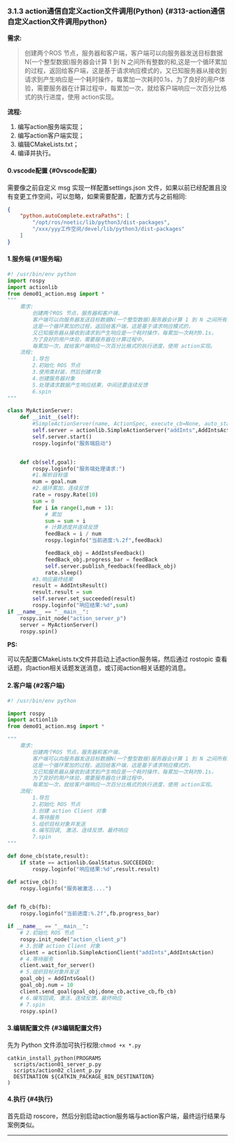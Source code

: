 ### 3.1.3 action通信自定义action文件调用\(Python\) {#313-action通信自定义action文件调用python}

**需求:**

> 创建两个ROS 节点，服务器和客户端，客户端可以向服务器发送目标数据N\(一个整型数据\)服务器会计算 1 到 N 之间所有整数的和,这是一个循环累加的过程，返回给客户端，这是基于请求响应模式的，又已知服务器从接收到请求到产生响应是一个耗时操作，每累加一次耗时0.1s，为了良好的用户体验，需要服务器在计算过程中，每累加一次，就给客户端响应一次百分比格式的执行进度，使用 action实现。

**流程:**

1. 编写action服务端实现；
2. 编写action客户端实现；
3. 编辑CMakeLists.txt；
4. 编译并执行。

#### 0.vscode配置 {#0vscode配置}

需要像之前自定义 msg 实现一样配置settings.json 文件，如果以前已经配置且没有变更工作空间，可以忽略，如果需要配置，配置方式与之前相同:

```json
{
    "python.autoComplete.extraPaths": [
        "/opt/ros/noetic/lib/python3/dist-packages",
        "/xxx/yyy工作空间/devel/lib/python3/dist-packages"
    ]
}
```

#### 1.服务端 {#1服务端}

```py
#! /usr/bin/env python
import rospy
import actionlib
from demo01_action.msg import *
"""
    需求:
        创建两个ROS 节点，服务器和客户端，
        客户端可以向服务器发送目标数据N(一个整型数据)服务器会计算 1 到 N 之间所有整数的和,
        这是一个循环累加的过程，返回给客户端，这是基于请求响应模式的，
        又已知服务器从接收到请求到产生响应是一个耗时操作，每累加一次耗时0.1s，
        为了良好的用户体验，需要服务器在计算过程中，
        每累加一次，就给客户端响应一次百分比格式的执行进度，使用 action实现。
    流程:
        1.导包
        2.初始化 ROS 节点
        3.使用类封装，然后创建对象
        4.创建服务器对象
        5.处理请求数据产生响应结果，中间还要连续反馈
        6.spin
"""

class MyActionServer:
    def __init__(self):
        #SimpleActionServer(name, ActionSpec, execute_cb=None, auto_start=True)
        self.server = actionlib.SimpleActionServer("addInts",AddIntsAction,self.cb,False)
        self.server.start()
        rospy.loginfo("服务端启动")


    def cb(self,goal):
        rospy.loginfo("服务端处理请求:")
        #1.解析目标值
        num = goal.num
        #2.循环累加，连续反馈
        rate = rospy.Rate(10)
        sum = 0
        for i in range(1,num + 1):
            # 累加
            sum = sum + i
            # 计算进度并连续反馈
            feedBack = i / num
            rospy.loginfo("当前进度:%.2f",feedBack)

            feedBack_obj = AddIntsFeedback()
            feedBack_obj.progress_bar = feedBack
            self.server.publish_feedback(feedBack_obj)
            rate.sleep()
        #3.响应最终结果
        result = AddIntsResult()
        result.result = sum        
        self.server.set_succeeded(result)
        rospy.loginfo("响应结果:%d",sum)
if __name__ == "__main__":
    rospy.init_node("action_server_p")
    server = MyActionServer()
    rospy.spin()
```

**PS:**

可以先配置CMakeLists.tx文件并启动上述action服务端，然后通过 rostopic 查看话题，向action相关话题发送消息，或订阅action相关话题的消息。

#### 2.客户端 {#2客户端}

```py
#! /usr/bin/env python

import rospy
import actionlib
from demo01_action.msg import *

"""
    需求:
        创建两个ROS 节点，服务器和客户端，
        客户端可以向服务器发送目标数据N(一个整型数据)服务器会计算 1 到 N 之间所有整数的和,
        这是一个循环累加的过程，返回给客户端，这是基于请求响应模式的，
        又已知服务器从接收到请求到产生响应是一个耗时操作，每累加一次耗时0.1s，
        为了良好的用户体验，需要服务器在计算过程中，
        每累加一次，就给客户端响应一次百分比格式的执行进度，使用 action实现。
    流程:
        1.导包
        2.初始化 ROS 节点
        3.创建 action Client 对象
        4.等待服务
        5.组织目标对象并发送
        6.编写回调, 激活、连续反馈、最终响应
        7.spin
"""

def done_cb(state,result):
    if state == actionlib.GoalStatus.SUCCEEDED:
        rospy.loginfo("响应结果:%d",result.result)

def active_cb():
    rospy.loginfo("服务被激活....")


def fb_cb(fb):
    rospy.loginfo("当前进度:%.2f",fb.progress_bar)

if __name__ == "__main__":
    # 2.初始化 ROS 节点
    rospy.init_node("action_client_p")
    # 3.创建 action Client 对象
    client = actionlib.SimpleActionClient("addInts",AddIntsAction)
    # 4.等待服务
    client.wait_for_server()
    # 5.组织目标对象并发送
    goal_obj = AddIntsGoal()
    goal_obj.num = 10
    client.send_goal(goal_obj,done_cb,active_cb,fb_cb)
    # 6.编写回调, 激活、连续反馈、最终响应
    # 7.spin
    rospy.spin()
```

#### 3.编辑配置文件 {#3编辑配置文件}

先为 Python 文件添加可执行权限:`chmod +x *.py`

```
catkin_install_python(PROGRAMS
  scripts/action01_server_p.py
  scripts/action02_client_p.py
  DESTINATION ${CATKIN_PACKAGE_BIN_DESTINATION}
)
```

#### 4.执行 {#4执行}

首先启动 roscore，然后分别启动action服务端与action客户端，最终运行结果与案例类似。

---



